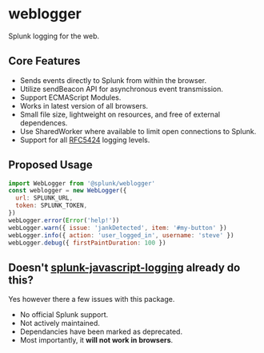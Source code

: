 # weblogger

Splunk logging for the web.

## Core Features
* Sends events directly to Splunk from within the browser.
* Utilize sendBeacon API for asynchronous event transmission.
* Support ECMAScript Modules.
* Works in latest version of all browsers.
* Small file size, lightweight on resources, and free of external dependences.
* Use SharedWorker where available to limit open connections to Splunk.
* Support for all [RFC5424](https://tools.ietf.org/html/rfc5424) logging levels.

## Proposed Usage

```js
import WebLogger from '@splunk/weblogger'
const weblogger = new WebLogger({
  url: SPLUNK_URL,
  token: SPLUNK_TOKEN,
})
webLogger.error(Error('help!'))
webLogger.warn({ issue: 'jankDetected', item: '#my-button' })
webLogger.info({ action: 'user_logged_in', username: 'steve' })
webLogger.debug({ firstPaintDuration: 100 })
```

## Doesn't [splunk-javascript-logging](https://github.com/splunk/splunk-javascript-logging) already do this?
Yes however there a few issues with this package.
* No official Splunk support.
* Not actively maintained.
* Dependancies have been marked as deprecated.
* Most importantly, it **will not work in browsers**.
